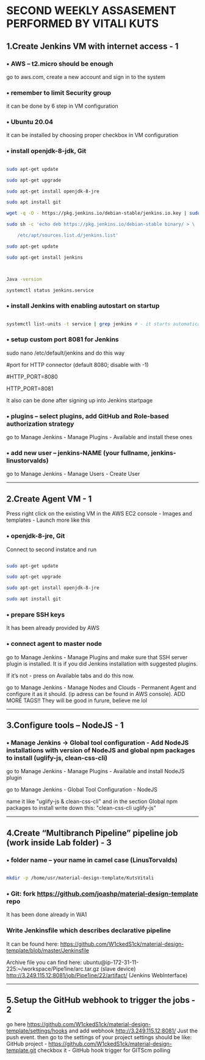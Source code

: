 # SECOND WEEKLY ASSASEMENT PERFORMED BY VITALI KUTS



## **1.Create Jenkins VM with internet access - 1**

###	•	AWS – t2.micro should be enough 

go to aws.com, create a new account and sign in to the system



###	•	remember to limit Security group  

it can be done by 6 step in VM configuration 



###	•	Ubuntu 20.04  

it can be installed by choosing proper checkbox in VM configuration 



###	•	install openjdk-8-jdk, Git 

```bash

sudo apt-get update

sudo apt-get upgrade

sudo apt-get install openjdk-8-jre

sudo apt install git

wget -q -O - https://pkg.jenkins.io/debian-stable/jenkins.io.key | sudo apt-key add -

sudo sh -c 'echo deb https://pkg.jenkins.io/debian-stable binary/ > \

    /etc/apt/sources.list.d/jenkins.list'

sudo apt-get update

sudo apt-get install jenkins



Java -version

systemctl status jenkins.service

```



###	•	install Jenkins with enabling autostart on startup 

```bash

systemctl list-units -t service | grep jenkins # - it starts automatically

```



###	•	setup custom port 8081 for Jenkins 

sudo nano /etc/default/jenkins and do this way  

#port for HTTP connector (default 8080; disable with -1)  

#HTTP_PORT=8080  

HTTP_PORT=8081  

It also can be done after signing up into Jenkins startpage



###	•	plugins – select plugins, add GitHub and Role-based authorization strategy 

go to Manage Jenkins - Manage Plugins - Available and install these ones



###	•	add new user – jenkins-NAME (your fullname, jenkins-linustorvalds) 

go to Manage Jenkins - Manage Users - Create User



---



## **2.Create Agent VM - 1**

Press right click on the existing VM in the AWS EC2 console  - Images and templates - Launch more like this  

### •	openjdk-8-jre, Git 

Connect to second instatce and run

```bash

sudo apt-get update

sudo apt-get upgrade

sudo apt-get install openjdk-8-jre

sudo apt install git

```



###	•	prepare SSH keys 

It has been already provided by AWS



###	•	connect agent to master node 

go to Manage Jenkins - Manage Plugins and make sure that SSH server plugin is installed. It is if you did Jenkins installation with suggested plugins. 

If it’s not - press on Available tabs and do this now.

go to Manage Jenkins - Manage Nodes and Clouds - Permanent Agent and configure it as it should. (ip adress can be found in AWS console). ADD MORE TAGS!! They will be good in furure, believe me lol

---



## **3.Configure tools – NodeJS - 1**

###	•	Manage Jenkins -> Global tool configuration - Add NodeJS installations with version of NodeJS and global npm packages to install (uglify-js, clean-css-cli) 

go to Manage Jenkins - Manage Plugins - Available and install NodeJS plugin  

go to Manage Jenkins - Global Tool Configuration - NodeJS 

name it like "uglify-js & clean-css-cli" and in the section Global npm packages to install write down this: "clean-css-cli uglify-js"

---



## **4.Create “Multibranch Pipeline” pipeline job (work inside Lab folder) - 3**



###	•	folder name – your name in camel case (LinusTorvalds) 

```bash

mkdir -p /home/usr/material-design-template/KutsVitali

```

###	•	Git: fork https://github.com/joashp/material-design-template repo 

It has been done already in WA1

### Write Jenkinsfile which describes declarative pipeline 
It can be found here: https://github.com/W1ckedS1ck/material-design-template/blob/master/Jenkinsfile

Archive file you can find here:
ubuntu@ip-172-31-11-225:~/workspace/Pipe1ine/arc.tar.gz (slave device) 
http://3.249.115.12:8081/job/Pipe1ine/22/artifact/ (Jenkins WebInterface)

---

## **5.Setup the GitHub webhook to trigger the jobs - 2**
go here https://github.com/W1ckedS1ck/material-design-template/settings/hooks and add webhook http://3.249.115.12:8081/ Just the push event.
then go to the settings of your project
settings should be like:
GitHub project - https://github.com/W1ckedS1ck/material-design-template.git 
checkbox it - GitHub hook trigger for GITScm polling


